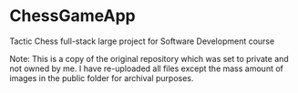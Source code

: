 # ChessGameApp
Tactic Chess full-stack large project for Software Development course

Note: This is a copy of the original repository which was set to private and not owned by me. I have  re-uploaded all files except the mass amount of images in the public folder for archival purposes.
